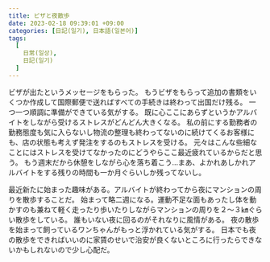 ```yaml
---
title: ビザと夜散歩
date: 2023-02-18 09:39:01 +09:00
categories: [日記(일기), 日本語(일본어)]
tags:
  [
    日常(일상),
    日記(일기)
  ]
---
```

ビザが出たというメッセージをもらった。
もうビザをもらって追加の書類をいくつか作成して国際郵便で送ればすべての手続きは終わって出国だけ残る。
一つ一つ順調に準備ができている気がする。
既に心ここにあらずというかアルバイトをしながら受けるストレスがどんどん大きくなる。
私の前にする勤務者の勤務態度も気に入らないし物流の整理も終わってないのに続けてくるお客様にも、店の状態も考えず発注をするのもストレスを受ける。
元々はこんな些細なことにはストレスを受けてなかったのにどうやらここ最近疲れているからだと思う。
もう週末だから休憩をしながら心を落ち着こう…まあ、よかれあしかれアルバイトをする残りの時間も一か月ぐらいしか残ってないし。

最近新たに始まった趣味がある。アルバイトが終わってから夜にマンションの周りを散歩することだ。
始まって略二週になる。運動不足な面もあったし体を動かすのも兼ねて軽く走ったり歩いたりしながらマンションの周りを２～３㎞ぐらい散歩をしている。
誰もいない夜に回るのがそれなりに風情がある。
夜の散歩を始まって飼っているワンちゃんがもっと浮かれている気がする。
日本でも夜の散歩をできればいいのに家賃のせいで治安が良くないところに行ったらできないかもしれないので少し心配だ。